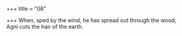 +++
title = "08"

+++
When, sped by the wind, he has spread out through the wood,  
Agni cuts the hair of the earth.  